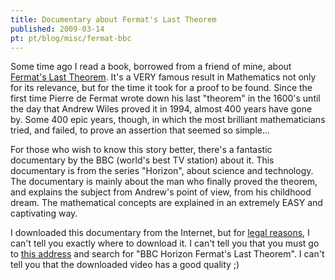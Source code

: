 ```yaml
---
title: Documentary about Fermat's Last Theorem
published: 2009-03-14
pt: pt/blog/misc/fermat-bbc
---
```


Some time ago I read a book, borrowed from a friend of mine, about [Fermat's Last Theorem][1].
It's a VERY famous result in Mathematics not only for its relevance, but for the time it took for a proof to be found.
Since the first time Pierre de Fermat wrote down his last "theorem" in the 1600's until the day that Andrew Wiles proved it in 1994,
almost 400 years have gone by.
Some 400 epic years, though, in which the most brilliant mathematicians tried, and failed, to prove an assertion that seemed so simple...

<!--more-->

For those who wish to know this story better, there's a fantastic documentary by the BBC (world's best TV station) about it.
This documentary is from the series "Horizon", about science and technology.
The documentary is mainly about the man who finally proved the theorem, and explains the subject from Andrew's point of view, from his childhood dream.
The mathematical concepts are explained in an extremely EASY and captivating way.

I downloaded this documentary from the Internet, but for [legal reasons][2],  I can't tell you exactly where to download it.
I can't tell you that you must go to [this address][3] and search for "BBC Horizon Fermat's Last Theorem".
I can't tell you that the downloaded video has a good quality ;)

[1]: <http://en.wikipedia.org/wiki/Fermat_last_theorem>
[2]: <http://en.wikipedia.org/wiki/Piratpartiet>
[3]: <http://torrentz.eu>

